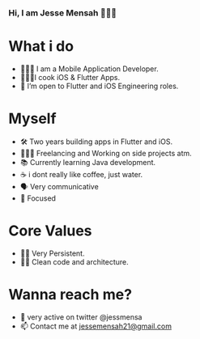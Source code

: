 ### Hi, I am Jesse Mensah 👋🇬🇭

# What i do
- 👨🏿‍💻 I am a Mobile Application Developer.  
- 👨🏿‍🍳I cook iOS & Flutter Apps.
- 🤔 I’m open to Flutter and iOS Engineering roles.  
# Myself
- 🛠 Two years building apps in Flutter and iOS.
- 👨🏿‍💻 Freelancing and Working on side projects atm. 
- 📚 Currently learning Java development. 
- ☕️ i dont really like coffee, just water. 
- 🗣 Very communicative 
- 🎯 Focused
# Core Values 
- 💪🏿 Very Persistent.
- 🛀🏿 Clean code and architecture.
# Wanna reach me? 
- 💬 very active on twitter @jessmensa
- 📫 Contact me at jessemensah21@gmail.com


